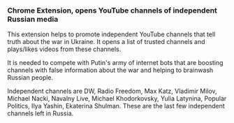 ### Chrome Extension, opens YouTube channels of independent Russian media

This extension helps to promote independent YouTube channels that tell truth about the war in Ukraine. It opens a list of trusted channels and plays/likes videos from these channels. 

It is needed to compete with Putin's army of internet bots that are boosting channels with false information about the war and helping to brainwash Russian people. 

Independent channels are DW, Radio Freedom, Max Katz, Vladimir Milov, Michael Nacki, Navalny Live, Michael Khodorkovsky, Yulia Latynina, Popular Politics, Ilya Yashin, Ekaterina Shulman.
These are the last few independent channels left in Russia.



